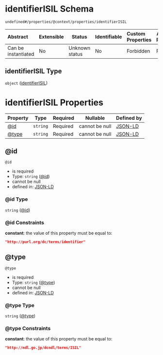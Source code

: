 # identifierISIL Schema

```txt
undefined#/properties/@context/properties/identifierISIL
```




| Abstract            | Extensible | Status         | Identifiable | Custom Properties | Additional Properties | Access Restrictions | Defined In                                                                      |
| :------------------ | ---------- | -------------- | ------------ | :---------------- | --------------------- | ------------------- | ------------------------------------------------------------------------------- |
| Can be instantiated | No         | Unknown status | No           | Forbidden         | Forbidden             | none                | [ndl-isil.schema.json\*](../../out/ndl-isil.schema.json "open original schema") |

## identifierISIL Type

`object` ([identifierISIL](ndl-isil-properties-json-ld-context-properties-identifierisil.md))

# identifierISIL Properties

| Property        | Type     | Required | Nullable       | Defined by                                                                                                                                                              |
| :-------------- | -------- | -------- | -------------- | :---------------------------------------------------------------------------------------------------------------------------------------------------------------------- |
| [@id](#@id)     | `string` | Required | cannot be null | [JSON-LD](ndl-isil-properties-json-ld-context-properties-identifierisil-properties-id.md "undefined#/properties/@context/properties/identifierISIL/properties/@id")     |
| [@type](#@type) | `string` | Required | cannot be null | [JSON-LD](ndl-isil-properties-json-ld-context-properties-identifierisil-properties-type.md "undefined#/properties/@context/properties/identifierISIL/properties/@type") |

## @id




`@id`

-   is required
-   Type: `string` ([@id](ndl-isil-properties-json-ld-context-properties-identifierisil-properties-id.md))
-   cannot be null
-   defined in: [JSON-LD](ndl-isil-properties-json-ld-context-properties-identifierisil-properties-id.md "undefined#/properties/@context/properties/identifierISIL/properties/@id")

### @id Type

`string` ([@id](ndl-isil-properties-json-ld-context-properties-identifierisil-properties-id.md))

### @id Constraints

**constant**: the value of this property must be equal to:

```json
"http://purl.org/dc/terms/identifier"
```

## @type




`@type`

-   is required
-   Type: `string` ([@type](ndl-isil-properties-json-ld-context-properties-identifierisil-properties-type.md))
-   cannot be null
-   defined in: [JSON-LD](ndl-isil-properties-json-ld-context-properties-identifierisil-properties-type.md "undefined#/properties/@context/properties/identifierISIL/properties/@type")

### @type Type

`string` ([@type](ndl-isil-properties-json-ld-context-properties-identifierisil-properties-type.md))

### @type Constraints

**constant**: the value of this property must be equal to:

```json
"http://ndl.go.jp/dcndl/terms/ISIL"
```
